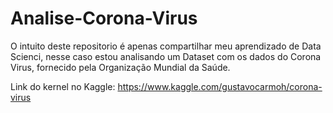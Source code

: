 # Analise-Corona-Virus

O intuito deste repositorio é apenas compartilhar meu aprendizado de Data Scienci, nesse caso estou analisando um Dataset com os dados do Corona Virus, fornecido pela Organização Mundial da Saúde.

Link do kernel no Kaggle: https://www.kaggle.com/gustavocarmoh/corona-virus
